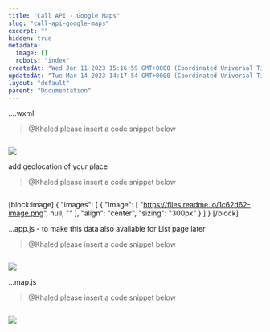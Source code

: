 ```yaml
---
title: "Call API - Google Maps"
slug: "call-api-google-maps"
excerpt: ""
hidden: true
metadata: 
  image: []
  robots: "index"
createdAt: "Wed Jan 11 2023 15:16:59 GMT+0000 (Coordinated Universal Time)"
updatedAt: "Tue Mar 14 2023 14:17:54 GMT+0000 (Coordinated Universal Time)"
layout: "default"
parent: "Documentation"
---
```

....wxml

> @Khaled please insert a code snippet below

```

```

![](https://files.readme.io/65f576d-image.png)

add geolocation of your place

> @Khaled please insert a code snippet below

```

```

[block:image]
{
  "images": [
    {
      "image": [
        "https://files.readme.io/1c62d62-image.png",
        null,
        ""
      ],
      "align": "center",
      "sizing": "300px"
    }
  ]
}
[/block]


...app.js - to make this data also available for List page later

> @Khaled please insert a code snippet below

```

```

![](https://files.readme.io/7c7cff9-image.png)

...map.js

> @Khaled please insert a code snippet below

```

```

![](https://files.readme.io/a7be42d-image.png)
